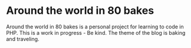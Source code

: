 # Around the world in 80 bakes

Around the world in 80 bakes is a personal project for learning to code in PHP. This is a work in progress - Be kind. 
The theme of the blog is baking and traveling.
